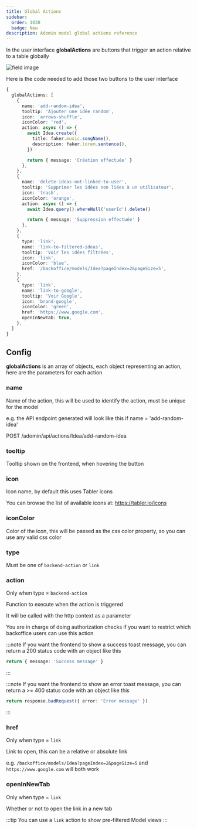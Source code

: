 ```yaml
---
title: Global Actions
sidebar:
  order: 1030
  badge: New
description: Adomin model global actions reference
---
```


In the user interface **globalActions** are buttons that trigger an action relative to a table globally

![field image](~/assets/images/reference/models/actions/global_actions.png)

Here is the code needed to add those two buttons to the user interface

```ts
{
  globalActions: [
    {
      name: 'add-random-idea',
      tooltip: 'Ajouter une idée random',
      icon: 'arrows-shuffle',
      iconColor: 'red',
      action: async () => {
        await Idea.create({
          title: faker.music.songName(),
          description: faker.lorem.sentence(),
        })

        return { message: 'Création effectuée' }
      },
    },
    {
      name: 'delete-ideas-not-linked-to-user',
      tooltip: 'Supprimer les idées non liées à un utilisateur',
      icon: 'trash',
      iconColor: 'orange',
      action: async () => {
        await Idea.query().whereNull('userId').delete()

        return { message: 'Suppression effectuée' }
      },
    },
    {
      type: 'link',
      name: 'link-to-filtered-ideas',
      tooltip: 'Voir les idées filtrées',
      icon: 'link',
      iconColor: 'blue',
      href: '/backoffice/models/Idea?pageIndex=2&pageSize=5',
    },
    {
      type: 'link',
      name: 'link-to-google',
      tooltip: 'Voir Google',
      icon: 'brand-google',
      iconColor: 'green',
      href: 'https://www.google.com',
      openInNewTab: true,
    },
  ]
}
```

## Config

**globalActions** is an array of objects, each object representing an action, here are the parameters for each action

### name

Name of the action, this will be used to identify the action, must be unique for the model

e.g. the API endpoint generated will look like this if name = 'add-random-idea'

POST /adomin/api/actions/Idea/add-random-idea

### tooltip

Tooltip shown on the frontend, when hovering the button

### icon

Icon name, by default this uses Tabler icons

You can browse the list of available icons at: https://tabler.io/icons

### iconColor

Color of the icon, this will be passed as the css color property, so you can use any valid css color

### type

Must be one of `backend-action` or `link`

### action

Only when type = `backend-action`

Function to execute when the action is triggered

It will be called with the http context as a parameter

You are in charge of doing authorization checks if you want to restrict which backoffice users can use this action

:::note
If you want the frontend to show a success toast message, you can return a 200 status code with an object like this

```ts
return { message: 'Success message' }
```

:::

:::note
If you want the frontend to show an error toast message, you can return a >= 400 status code with an object like this

```ts
return response.badRequest({ error: 'Error message' })
```

:::

### href

Only when type = `link`

Link to open, this can be a relative or absolute link

e.g. `/backoffice/models/Idea?pageIndex=2&pageSize=5` and `https://www.google.com` will both work

### openInNewTab

Only when type = `link`

Whether or not to open the link in a new tab

:::tip
You can use a `link` action to show pre-filtered Model views
:::
